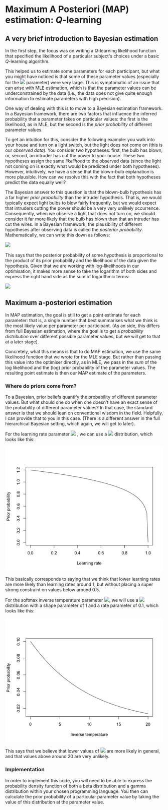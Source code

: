 # Maximum A Posteriori (MAP) estimation: *Q*-learning

## A very brief introduction to Bayesian estimation

In the first step, the focus was on writing a *Q*-learning likelihood function that specified the likelihood of a particular subject's choices under a basic *Q*-learning algorithm.

This helped us to estimate some parameters for each participant, but what you might have noticed is that some of these parameter values (especially for the <img src="https://latex.codecogs.com/gif.latex?\beta"/> parameter) were very large. This is symptomatic of an issue that can arise with MLE estimation, which is that the parameter values can be underconstrained by the data (i.e., the data does not give quite enough information to estimate parameters with high precision).

One way of dealing with this is to move to a Bayesian estimation framework. In a Bayesian framework, there are two factors that influence the inferred probability that a parameter takes on particular values: the first is the likelihood, as in MLE, but the second is the *prior probability* of different parameter values.

To get an intuition for this, consider the following example: you walk into your house and turn on a light switch, but the light does not come on (this is our *observed data*). You consider two hypotheses: first, the bulb has blown, or, second, an intruder has cut the power to your house. These two hypotheses assign the same *likelihood* to the observed data (since the light not coming on is exactly what would be predicted under both hypotheses). However, intuitively, we have a sense that the blown-bulb explanation is more plausible. How can we resolve this with the fact that both hypotheses predict the data equally well?

The Bayesian answer to this question is that the blown-bulb hypothesis has a far higher *prior probability* than the intruder hypothesis. That is, we would typically expect light bulbs to blow fairly frequently, but we would expect that intruders cutting the power should be a very very unlikely occurrence. Consequently, when we observe a light that does not turn on, we should consider it far more likely that the bulb has blown than that an intruder has cut the wires. In a Bayesian framework, the plausibility of different hypotheses after observing data is called the *posterior probability*. Mathematically, we can write this down as follows:

<img src="https://latex.codecogs.com/gif.latex?\text{Posterior}\propto\text{Prior}\times\text{Likelihood}"/>

This says that the posterior probability of some hypothesis is proportional to the product of its prior probability and the likelihood of the data given the hypothesis. Given that we are working with log-likelihoods in our optimisation, it makes more sense to take the logarithm of both sides and express the right hand side as the sum of logarithmic terms:

<img src="https://latex.codecogs.com/gif.latex?\log(\text{Posterior})\propto\log(\text{Prior})+\log(\text{Likelihood})"/>

## Maximum a-posteriori estimation

In MAP estimation, the goal is still to get a point estimate for each parameter: that is, a single number that best summarises what we think is the most likely value per parameter per participant. (As an side, this differs from full Bayesian estimation, where the goal is to get a *probability distribution* over different possible parameter values, but we will get to that at a later stage).

Concretely, what this means is that to do MAP estimation, we use the same likelihood function that we wrote for the MLE stage. But rather than passing this value into the optimiser directly, as in MLE, we pass in the *sum* of the log likelihood and the (log) prior probability of the parameter values. The resulting point estimate is then our MAP estimate of the parameters.

### Where do priors come from?

To a Bayesian, prior beliefs quantify the probability of different parameter values. But what should one do when one doesn't have an exact sense of the probability of different parameter values? In that case, the standard answer is that we should lean on conventional wisdom in the field. Helpfully, I can provide that to you in this case. (There is a different answer in the full hierarchical Bayesian setting, which again, we will get to later).

For the learning rate parameter <img src="https://latex.codecogs.com/gif.latex?\eta"/> , we can use a <img src="https://latex.codecogs.com/gif.latex?\text{Beta(1,1.2)}"/> distribution, which looks like this:

<img src="img/eta_prior.png"/>

This basically corresponds to saying that we think that lower learning rates are more likely than learning rates around 1, but without placing a super strong constraint on values below around 0.5.

For the softmax inverse temperature parameter <img src="https://latex.codecogs.com/gif.latex?\beta"/>, we will use a <img src="https://latex.codecogs.com/gif.latex?\text{Gamma}"/> distribution with a shape parameter of 1 and a rate parameter of 0.1, which looks like this:

<img src="img/beta_prior.png"/>

This says that we believe that lower values of <img src="https://latex.codecogs.com/gif.latex?\beta"/> are more likely in general, and that values above around 20 are very unlikely.

### Implementation

In order to implement this code, you will need to be able to express the probability density function of both a beta distribution and a gamma distribution within your chosen programming language. You then can calculate the prior probability of a particular parameter value by taking the value of this distribution at the parameter value.
